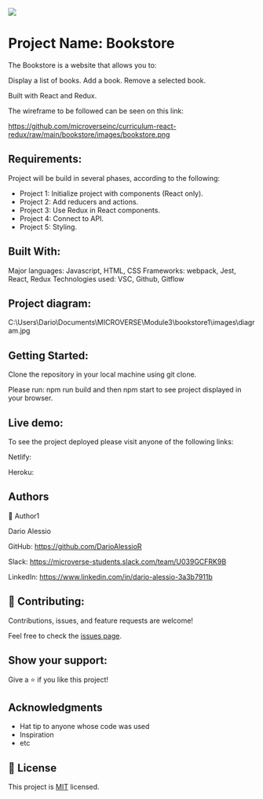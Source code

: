 ![](https://img.shields.io/badge/Microverse-blueviolet)

# Project Name: Bookstore

The Bookstore is a website that allows you to:

Display a list of books.
Add a book.
Remove a selected book.

Built with React and Redux.

The wireframe to be followed can be seen on this link:

https://github.com/microverseinc/curriculum-react-redux/raw/main/bookstore/images/bookstore.png

## Requirements:

Project will be build in several phases, according to the following:

- Project 1: Initialize project with components (React only).
- Project 2: Add reducers and actions.
- Project 3: Use Redux in React components.
- Project 4: Connect to API.
- Project 5: Styling.

## Built With:
Major languages: Javascript, HTML, CSS
Frameworks: webpack, Jest, React, Redux
Technologies used: VSC, Github, Gitflow

## Project diagram:
C:\Users\Dario\Documents\MICROVERSE\Module3\bookstore1\images\diagram.jpg

## Getting Started:
Clone the repository in your local machine using git clone.

Please run: npm run build and then npm start to see project displayed in your browser.

## Live demo:

To see the project deployed please visit anyone of the following links:

Netlify:   

Heroku:    

##  Authors
👤 Author1

Dario Alessio

GitHub: https://github.com/DarioAlessioR

Slack: https://microverse-students.slack.com/team/U039GCFRK9B

LinkedIn: https://www.linkedin.com/in/dario-alessio-3a3b7911b

## 🤝 Contributing:

Contributions, issues, and feature requests are welcome!

Feel free to check the [issues page](../../issues/).

## Show your support:

Give a ⭐️ if you like this project!

## Acknowledgments

- Hat tip to anyone whose code was used
- Inspiration
- etc

## 📝 License

This project is [MIT](./MIT.md) licensed.